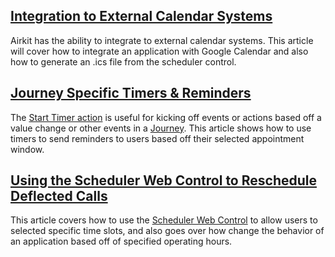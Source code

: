 [Integration to External Calendar Systems](https://support.airkit.com/docs/integrating-to-external-calendar-systems)
------------------------------------------------------------------------------------------------------


Airkit has the ability to integrate to external calendar systems. This article will cover how to integrate an application with Google Calendar and also how to generate an .ics file from the scheduler control. 


[Journey Specific Timers & Reminders](https://support.airkit.com/docs/journey-specific-timers-and-reminders)
-------------------------------------------------------------------------------------------------


The [Start Timer action](https://support.airkit.com/reference/the-create-timer-action) is useful for kicking off events or actions based off a value change or other events in a [Journey](https://support.airkit.com/docs/journeys). This article shows how to use timers to send reminders to users based off their selected appointment window. 


[Using the Scheduler Web Control to Reschedule Deflected Calls](https://support.airkit.com/docs/using-the-scheduler-web-control-to-reschedule-deflected-calls)
---------------------------------------------------------------------------------------------------------------------------


This article covers how to use the [Scheduler Web Control](https://support.airkit.com/reference/scheduler-web-control) to allow users to selected specific time slots, and also goes over how change the behavior of an application based off of specified operating hours.
